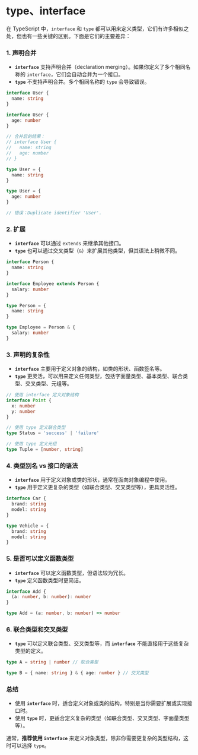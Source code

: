 # type、interface

在 TypeScript 中，`interface` 和 `type` 都可以用来定义类型，它们有许多相似之处，但也有一些关键的区别。下面是它们的主要差异：

### 1. **声明合并**
   - **`interface`** 支持声明合并（declaration merging）。如果你定义了多个相同名称的 `interface`，它们会自动合并为一个接口。
   - **`type`** 不支持声明合并。多个相同名称的 `type` 会导致错误。

   ```ts
   interface User {
     name: string
   }

   interface User {
     age: number
   }

   // 合并后的结果：
   // interface User {
   //   name: string
   //   age: number
   // }
   ```

   ```ts
   type User = {
     name: string
   }

   type User = {
     age: number
   }

   // 错误：Duplicate identifier 'User'.
   ```

### 2. **扩展**
   - **`interface`** 可以通过 `extends` 来继承其他接口。
   - **`type`** 也可以通过交叉类型（`&`）来扩展其他类型，但其语法上稍微不同。

   ```ts
   interface Person {
     name: string
   }

   interface Employee extends Person {
     salary: number
   }
   ```

   ```ts
   type Person = {
     name: string
   }

   type Employee = Person & {
     salary: number
   }
   ```

### 3. **声明的复杂性**
   - **`interface`** 主要用于定义对象的结构，如类的形状、函数签名等。
   - **`type`** 更灵活，可以用来定义任何类型，包括字面量类型、基本类型、联合类型、交叉类型、元组等。

   ```ts
   // 使用 interface 定义对象结构
   interface Point {
     x: number
     y: number
   }

   // 使用 type 定义联合类型
   type Status = 'success' | 'failure'

   // 使用 type 定义元组
   type Tuple = [number, string]
   ```

### 4. **类型别名 vs 接口的语法**
   - **`interface`** 用于定义对象或类的形状，通常在面向对象编程中使用。
   - **`type`** 用于定义更复杂的类型（如联合类型、交叉类型等），更具灵活性。

   ```ts
   interface Car {
     brand: string
     model: string
   }

   type Vehicle = {
     brand: string
     model: string
   }
   ```

### 5. **是否可以定义函数类型**
   - **`interface`** 可以定义函数类型，但语法较为冗长。
   - **`type`** 定义函数类型时更简洁。

   ```ts
   interface Add {
     (a: number, b: number): number
   }

   type Add = (a: number, b: number) => number
   ```

### 6. **联合类型和交叉类型**
   - **`type`** 可以定义联合类型、交叉类型等，而 **`interface`** 不能直接用于这些复杂类型的定义。

   ```ts
   type A = string | number // 联合类型

   type B = { name: string } & { age: number } // 交叉类型
   ```

### 总结
- 使用 **`interface`** 时，适合定义对象或类的结构，特别是当你需要扩展或实现接口时。
- 使用 **`type`** 时，更适合定义复杂的类型（如联合类型、交叉类型、字面量类型等）。

通常，**推荐使用 `interface`** 来定义对象类型，除非你需要更复杂的类型结构，这时可以选择 `type`。
